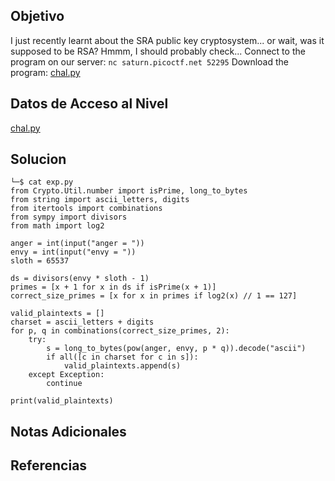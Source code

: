 
## Objetivo

I just recently learnt about the SRA public key cryptosystem... or wait, was it supposed to be RSA? Hmmm, I should probably check... Connect to the program on our server: `nc saturn.picoctf.net 52295` Download the program: [chal.py](https://artifacts.picoctf.net/c/293/chal.py)

## Datos de Acceso al Nivel

[chal.py](https://artifacts.picoctf.net/c/293/chal.py)
## Solucion


```
└─$ cat exp.py 
from Crypto.Util.number import isPrime, long_to_bytes
from string import ascii_letters, digits
from itertools import combinations
from sympy import divisors
from math import log2

anger = int(input("anger = "))
envy = int(input("envy = "))
sloth = 65537

ds = divisors(envy * sloth - 1)
primes = [x + 1 for x in ds if isPrime(x + 1)]
correct_size_primes = [x for x in primes if log2(x) // 1 == 127]

valid_plaintexts = []
charset = ascii_letters + digits
for p, q in combinations(correct_size_primes, 2):
    try:
        s = long_to_bytes(pow(anger, envy, p * q)).decode("ascii")
        if all([c in charset for c in s]):
            valid_plaintexts.append(s)
    except Exception:
        continue

print(valid_plaintexts)

```

## Notas Adicionales



## Referencias
